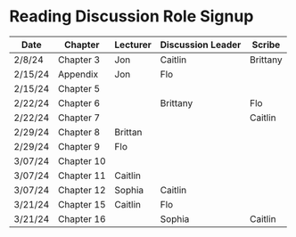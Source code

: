 # Reading Discussion Role Signup

| Date    | Chapter    | Lecturer  | Discussion Leader | Scribe    |
| ------- | ---------- | --------- | ----------------- | --------- |
| 2/8/24  | Chapter 3  |     Jon   |       Caitlin     | Brittany  |
| 2/15/24 | Appendix   |     Jon   |        Flo        |           |
| 2/15/24 | Chapter 5  |           |                   |           |
| 2/22/24 | Chapter 6  |           |     Brittany      |   Flo     |
| 2/22/24 | Chapter 7  |           |                   | Caitlin   |
| 2/29/24 | Chapter 8  |  Brittan  |                   |           |
| 2/29/24 | Chapter 9  |      Flo  |                   |           |
| 3/07/24 | Chapter 10 |           |                   |           |
| 3/07/24 | Chapter 11 |  Caitlin  |                   |           |
| 3/07/24 | Chapter 12 |  Sophia   | Caitlin           |           |
| 3/21/24 | Chapter 15 |Caitlin    |         Flo       |           |
| 3/21/24 | Chapter 16 |           |     Sophia        |    Caitlin|
